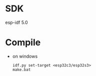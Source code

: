 # SDK

esp-idf 5.0

# Compile

- on windows
    ```
    idf.py set-target <esp32c3/esp32s3>
    make.bat
    ```
